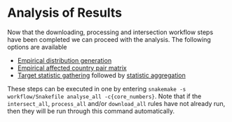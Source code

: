 # Analysis of Results

Now that the downloading, processing and intersection workflow steps have been completed we can proceed with the analysis.
The following options are available

- [Empirical distribution generation](power_analysis_empirical_distribution.md)
- [Empirical affected country pair matrix](power_analysis_empirical_matrix.md)
- [Target statistic gathering](power_analysis_target_specific.md) followed by [statistic aggregation](power_analysis_aggregate_levels.md)

These steps can be executed in one by entering `snakemake -s workflow/Snakefile analyse_all -c{core_numbers}`. Note
that if the `intersect_all`, `process_all` and/or `download_all` rules have not already run, then they will be run through this command
automatically.

